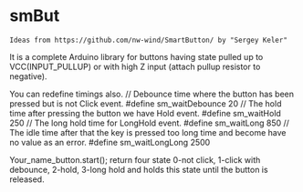 # smBut
    Ideas from https://github.com/nw-wind/SmartButton/ by "Sergey Keler"
It is a complete Arduino library for buttons having state pulled up to VCC(INPUT_PULLUP) or with high Z input (attach pullup resistor to negative).

You can redefine timings also.
// Debounce time where the button has been pressed but is not Click event.
#define sm_waitDebounce 20
// The hold time after pressing the button we have Hold event.
#define sm_waitHold     250
// The long hold time for LongHold event.
#define sm_waitLong     850
// The idle time after that the key is pressed too long time and become have no value as an error.
#define sm_waitLongLong 2500

Your_name_button.start(); return four state 0-not click, 1-click with debounce, 2-hold, 3-long hold and holds this state until the button is released.




